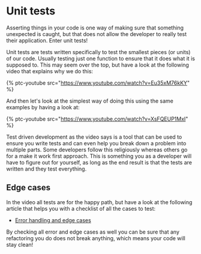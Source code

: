 # Unit tests

Asserting things in your code is one way of making sure that something unexpected is caught, but that does not allow the developer to really test their application. Enter unit tests!

Unit tests are tests written specifically to test the smallest pieces (or units) of our code. Usually testing just one function to ensure that it does what it is supposed to. This may seem over the top, but have a look at the following video that explains why we do this:

{% ptc-youtube src="https://www.youtube.com/watch?v=Eu35xM76kKY" %}

And then let's look at the simplest way of doing this using the same examples by having a look at:

{% ptc-youtube src="https://www.youtube.com/watch?v=XsFQEUP1MxI" %}

Test driven development as the video says is a tool that can be used to ensure you write tests and can even help you break down a problem into multiple parts. Some developers follow this religiously whereas others go for a make it work first approach. This is something you as a developer will have to figure out for yourself, as long as the end result is that the tests are written and they test everything.

## Edge cases
In the video all tests are for the happy path, but have a look at the following article that helps you with a checklist of all the cases to test:

- [Error handling and edge cases](https://www.freecodecamp.org/news/a-beginners-guide-to-testing-implement-these-quick-checks-to-test-your-code-d50027ad5eed/)

By checking all error and edge cases as well you can be sure that any refactoring you do does not break anything, which means your code will stay clean!